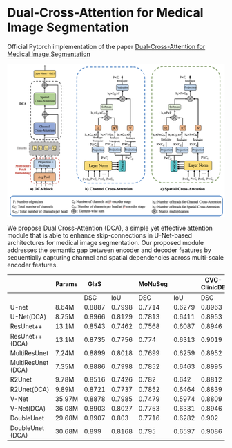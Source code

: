 # Dual-Cross-Attention for Medical Image Segmentation

Official Pytorch implementation of the paper [Dual-Cross-Attention for Medical Image Segmentation](https://www.google.com)


![dca](docs/dca.png)

We propose Dual Cross-Attention (DCA), a simple yet effective attention module that is able to enhance skip-connections in U-Net-based architectures for medical image segmentation. Our proposed module addresses the semantic gap between encoder and decoder features by sequentially capturing channel and spatial dependencies across multi-scale encoder features.



|                    | Params | GlaS   |        | MoNuSeg |        | CVC-ClinicDB |        | Kvasir-Seg |        | SYNAPSE |        |
|--------------------|--------|--------|--------|---------|--------|--------------|--------|------------|--------|---------|--------|
|                    |        | DSC    | IoU    | DSC     | IoU    | DSC          | IoU    | DSC        | IoU    | DSC     | IoU    |
| U-net              | 8.64M  | 0.8887 | 0.7998 | 0.7714  | 0.6279 | 0.8963       | 0.8143 | 0.8299     | 0.7101 | 0.7855  | 0.6737 |
| U-Net(DCA)         | 8.75M  | 0.8966 | 0.8129 | 0.7813  | 0.6411 | 0.8953       | 0.8128 | 0.8403     | 0.7253 | 0.7898  | 0.6797 |
| ResUnet++          | 13.1M  | 0.8543 | 0.7462 | 0.7568  | 0.6087 | 0.8946       | 0.8114 | 0.8226     | 0.6993 | 0.7591  | 0.6461 |
| ResUnet++(DCA)     | 13.1M  | 0.8735 | 0.7756 | 0.774   | 0.6313 | 0.9019       | 0.8232 | 0.8207     | 0.6974 | 0.7735  | 0.6643 |
| MultiResUnet       | 7.24M  | 0.8899 | 0.8018 | 0.7699  | 0.6259 | 0.8952       | 0.8135 | 0.8134     | 0.6866 | 0.7812  | 0.673  |
| MultiResUnet (DCA) | 7.35M  | 0.8886 | 0.7998 | 0.7852  | 0.6463 | 0.8995       | 0.8191 | 0.8232     | 0.7    | 0.795   | 0.6865 |
| R2Unet             | 9.78M  | 0.8516 | 0.7426 | 0.782   | 0.642  | 0.8812       | 0.7888 | 0.8107     | 0.6828 | 0.7586  | 0.6394 |
| R2Unet(DCA)        | 9.89M  | 0.8721 | 0.7737 | 0.7852  | 0.6464 | 0.8839       | 0.7928 | 0.8219     | 0.6989 | 0.759   | 0.6485 |
| V-Net              | 35.97M | 0.8878 | 0.7985 | 0.7479  | 0.5974 | 0.8809       | 0.7902 | 0.8079     | 0.6807 | 0.7927  | 0.6858 |
| V-Net(DCA)         | 36.08M | 0.8903 | 0.8027 | 0.7753  | 0.6331 | 0.8946       | 0.8107 | 0.8192     | 0.6953 | 0.7958  | 0.69   |
| DoubleUnet         | 29.68M | 0.8907 | 0.803  | 0.7716  | 0.6282 | 0.902        | 0.8235 | 0.844      | 0.7308 | 0.7976  | 0.6931 |
| DoubleUnet (DCA)   | 30.68M | 0.899  | 0.8168 | 0.795   | 0.6597 | 0.9086       | 0.8347 | 0.8516     | 0.7434 | 0.8022  | 0.698  |


